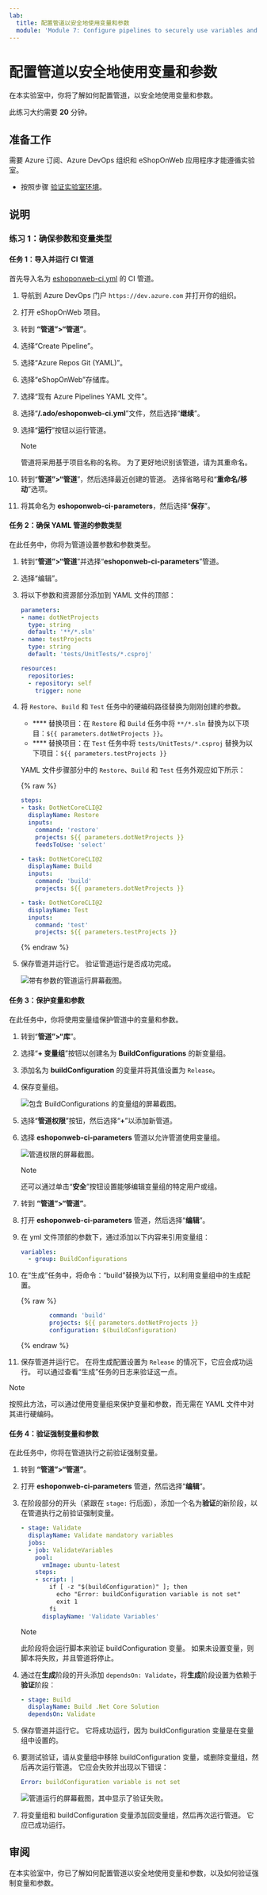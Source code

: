 ```yaml
---
lab:
  title: 配置管道以安全地使用变量和参数
  module: 'Module 7: Configure pipelines to securely use variables and parameters'
---
```


# 配置管道以安全地使用变量和参数

在本实验室中，你将了解如何配置管道，以安全地使用变量和参数。

此练习大约需要 **20** 分钟。

## 准备工作

需要 Azure 订阅、Azure DevOps 组织和 eShopOnWeb 应用程序才能遵循实验室。

- 按照步骤 [验证实验室环境](APL2001_M00_Validate_Lab_Environment.md)。

## 说明

### 练习 1：确保参数和变量类型

#### 任务 1：导入并运行 CI 管道

首先导入名为 [eshoponweb-ci.yml](https://github.com/MicrosoftLearning/eShopOnWeb/blob/main/.ado/eshoponweb-ci.yml) 的 CI 管道。

1. 导航到 Azure DevOps 门户 `https://dev.azure.com` 并打开你的组织。

1. 打开 eShopOnWeb 项目。

1. 转到 **“管道”>“管道”**。

1. 选择“Create Pipeline”。

1. 选择“Azure Repos Git (YAML)”。

1. 选择“eShopOnWeb”存储库。

1. 选择“现有 Azure Pipelines YAML 文件”。

1. 选择“**/.ado/eshoponweb-ci.yml**”文件，然后选择“**继续**”。

1. 选择“**运行**”按钮以运行管道。

   > [!NOTE]
   > 管道将采用基于项目名称的名称。 为了更好地识别该管道，请为其重命名。

1. 转到“**管道”>“管道**”，然后选择最近创建的管道。 选择省略号和“**重命名/移动**”选项。

1. 将其命名为 **eshoponweb-ci-parameters**，然后选择“**保存**”。

#### 任务 2：确保 YAML 管道的参数类型

在此任务中，你将为管道设置参数和参数类型。

1. 转到“**管道”>“管道**”并选择“**eshoponweb-ci-parameters**”管道。

1. 选择“编辑”。

1. 将以下参数和资源部分添加到 YAML 文件的顶部：

   ```yaml
   parameters:
   - name: dotNetProjects
     type: string
     default: '**/*.sln'
   - name: testProjects
     type: string
     default: 'tests/UnitTests/*.csproj'

   resources:
     repositories:
     - repository: self
       trigger: none

   ```

1. 将 `Restore`、`Build` 和 `Test` 任务中的硬编码路径替换为刚刚创建的参数。

   - **** 替换项目：在 `Restore` 和 `Build` 任务中将 `**/*.sln` 替换为以下项目：`${{ parameters.dotNetProjects }}`。
   - **** 替换项目：在 `Test` 任务中将 `tests/UnitTests/*.csproj` 替换为以下项目：`${{ parameters.testProjects }}`

    YAML 文件步骤部分中的 `Restore`、`Build` 和 `Test` 任务外观应如下所示：

    {% raw %}

    ```yaml
    steps:
    - task: DotNetCoreCLI@2
      displayName: Restore
      inputs:
        command: 'restore'
        projects: ${{ parameters.dotNetProjects }}
        feedsToUse: 'select'
    
    - task: DotNetCoreCLI@2
      displayName: Build
      inputs:
        command: 'build'
        projects: ${{ parameters.dotNetProjects }}
    
    - task: DotNetCoreCLI@2
      displayName: Test
      inputs:
        command: 'test'
        projects: ${{ parameters.testProjects }}
    
    ```

    {% endraw %}

1. 保存管道并运行它。 验证管道运行是否成功完成。

   ![带有参数的管道运行屏幕截图。](media/pipeline-parameters-run.png)

#### 任务 3：保护变量和参数

在此任务中，你将使用变量组保护管道中的变量和参数。

1. 转到“**管道”>“库**”。

1. 选择“**+ 变量组**”按钮以创建名为 **BuildConfigurations** 的新变量组。

1. 添加名为 **buildConfiguration** 的变量并将其值设置为 `Release`。

1. 保存变量组。

   ![包含 BuildConfigurations 的变量组的屏幕截图。](media/eshop-variable-group.png)

1. 选择“**管道权限**”按钮，然后选择“**+**”以添加新管道。

1. 选择 **eshoponweb-ci-parameters** 管道以允许管道使用变量组。

   ![管道权限的屏幕截图。](media/pipeline-permissions.png)

   > [!NOTE]
   > 还可以通过单击“**安全**”按钮设置能够编辑变量组的特定用户或组。

1. 转到 **“管道”>“管道”**。

1. 打开 **eshoponweb-ci-parameters** 管道，然后选择“**编辑**”。

1. 在 yml 文件顶部的参数下，通过添加以下内容来引用变量组：

   ```yaml
   variables:
     - group: BuildConfigurations
   ```

1. 在“生成”任务中，将命令：“build”替换为以下行，以利用变量组中的生成配置。

    {% raw %}

    ```yaml
            command: 'build'
            projects: ${{ parameters.dotNetProjects }}
            configuration: $(buildConfiguration)
    ```

    {% endraw %}

1. 保存管道并运行它。 在将生成配置设置为 `Release` 的情况下，它应会成功运行。 可以通过查看“生成”任务的日志来验证这一点。

> [!NOTE]
> 按照此方法，可以通过使用变量组来保护变量和参数，而无需在 YAML 文件中对其进行硬编码。

#### 任务 4：验证强制变量和参数

在此任务中，你将在管道执行之前验证强制变量。

1. 转到 **“管道”>“管道”**。

1. 打开 **eshoponweb-ci-parameters** 管道，然后选择“**编辑**”。

1. 在阶段部分的开头（紧跟在 `stage:` 行后面），添加一个名为**验证**的新阶段，以在管道执行之前验证强制变量。

    ```yaml
    - stage: Validate
      displayName: Validate mandatory variables
      jobs:
      - job: ValidateVariables
        pool:
          vmImage: ubuntu-latest
        steps:
        - script: |
            if [ -z "$(buildConfiguration)" ]; then
              echo "Error: buildConfiguration variable is not set"
              exit 1
            fi
          displayName: 'Validate Variables'
     ```

    > [!NOTE]
    > 此阶段将会运行脚本来验证 buildConfiguration 变量。 如果未设置变量，则脚本将失败，并且管道将停止。

1. 通过在**生成**阶段的开头添加 `dependsOn: Validate`，将**生成**阶段设置为依赖于**验证**阶段：

    ```yaml
    - stage: Build
      displayName: Build .Net Core Solution
      dependsOn: Validate
    ```

1. 保存管道并运行它。 它将成功运行，因为 buildConfiguration 变量是在变量组中设置的。

1. 要测试验证，请从变量组中移除 buildConfiguration 变量，或删除变量组，然后再次运行管道。 它应会失败并出现以下错误：

    ```yaml
    Error: buildConfiguration variable is not set   
    ```

    ![管道运行的屏幕截图，其中显示了验证失败。](media/pipeline-validation-fail.png)

1. 将变量组和 buildConfiguration 变量添加回变量组，然后再次运行管道。 它应已成功运行。

## 审阅

在本实验室中，你已了解如何配置管道以安全地使用变量和参数，以及如何验证强制变量和参数。
